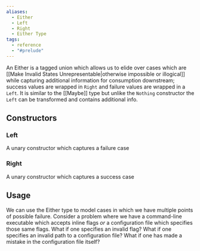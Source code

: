 ```yaml
---
aliases:
  - Either
  - Left
  - Right
  - Either Type
tags:
  - reference
  - "#prelude"
---
```

An Either is a tagged union which allows us to elide over cases which are [[Make Invalid States Unrepresentable|otherwise impossible or illogical]] while capturing additional information for consumption downstream; success values are wrapped in `Right` and failure values are wrapped in a `Left`. It is similar to the [[Maybe]] type but unlike the `Nothing` constructor the `Left` can be transformed and contains additional info.
## Constructors
### Left
A unary constructor which captures a failure case
### Right
A unary constructor which captures a success case
## Usage

We can use the Either type to model cases in which we have multiple points of possible failure. Consider a problem where we have a command-line executable which accepts inline flags _or_ a configuration file which specifies those same flags. What if one specifies an invalid flag? What if one specifies an invalid path to a configuration file? What if one has made a mistake in the configuration file itself?